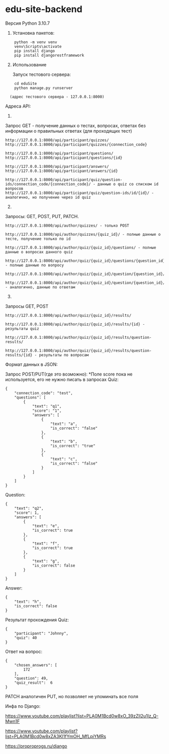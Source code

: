 # edu-site-backend

Версия Python 3.10.7

1. Установка пакетов:
```
    python -m venv venv
    venv\Scripts\activate
    pip install django
    pip install djangorestframework
```
2. Использование
   
   Запуск тестового сервера:
```
    cd eduSite
    python manage.py runserver
````
      (адрес тестового сервера - 127.0.0.1:8000)
      
  Адреса API:
  
  1.

  Запрос GET - получение данных о тестах, вопросах, ответах без информации о правильных ответах (для проходящих тест)

    http://127.0.0.1:8000/api/participant/quizzes/
    http://127.0.0.1:8000/api/participant/quizzes/{connection_code}

    http://127.0.0.1:8000/api/participant/questions/
    http://127.0.0.1:8000/api/participant/questions/{id}

    http://127.0.0.1:8000/api/participant/answers/
    http://127.0.0.1:8000/api/participant/answers/{id}
    
    http://127.0.0.1:8000/api/participant/quiz/question-ids/connection_code/{connection_code}/ - данные о quiz со списком id вопросов
    http://127.0.0.1:8000/api/participant/quiz/question-ids/id/{id}/ - аналогично, но получение через id quiz

  2.

  Запросы: GET, POST, PUT, PATCH.
  
    http://127.0.0.1:8000/api/author/quizzes/ - только POST

    http://127.0.0.1:8000/api/author/quizzes/{quiz_id}/ - полные данные о тесте, получение только по id

    http://127.0.0.1:8000/api/author/quiz/{quiz_id}/questions/ - полные данные о вопросах данного quiz

    http://127.0.0.1:8000/api/author/quiz/{quiz_id}/questions/{question_id}/ - полные данные по вопросу

    http://127.0.0.1:8000/api/author/quiz/{quiz_id}/question/{question_id}/answers/

    http://127.0.0.1:8000/api/author/quiz/{quiz_id}/question/{question_id}/answers/{answer_id}/ - аналогично, данные по ответам

  3.

  Запросы GET, POST

    http://127.0.0.1:8000/api/author/quiz/{quiz_id}/results/

    http://127.0.0.1:8000/api/author/quiz/{quiz_id}/results/{id} - результаты quiz

    http://127.0.0.1:8000/api/author/quiz/{quiz_id}/results/question-results/

    http://127.0.0.1:8000/api/author/quiz/{quiz_id}/results/question-results/{id} - результаты по вопросам
    
  Формат данных в JSON:
    
Запрос POST/PUT(где это возможно):
*Поле score пока не используется, его не нужно писать в запросах
Quiz:
```
{
    "connection_code": "test",
    "questions": [
        {
            "text": "q1",
            "score": "1",
            "answers": [
                {
                    "text": "a",
                    "is_correct": "false"
                },
                {
                    "text": "b",
                    "is_correct": "true"
                },
                {
                    "text": "c",
                    "is_correct": "false"
                }
            ]
        }
    ]
}
```
Question:
```
{
    "text": "q2",
    "score": 1,
    "answers": [
        {
            "text": "e",
            "is_correct": true
        },
        {
            "text": "f",
            "is_correct": true
        },
        {
            "text": "g",
            "is_correct": false
        }
    ]
}
```
Answer:
```
{
    "text": "h",
    "is_correct": false
}
```
Результат прохождения Quiz:
```
{
    "participant": "Johnny",
    "quiz": 40
}
```
Ответ на вопрос:
```
{
    "chosen_answers": [
        172
    ],
    "question": 49,
    "quiz_result":  6
}
```
PATCH аналогичен PUT, но позволяет не упоминать все поля



Инфа по Django:

https://www.youtube.com/playlist?list=PLA0M1Bcd0w8xO_39zZll2u1lz_Q-Mwn1F

https://www.youtube.com/playlist?list=PLA0M1Bcd0w8xZA3Kl1fYmOH_MfLpiYMRs

https://proproprogs.ru/django
